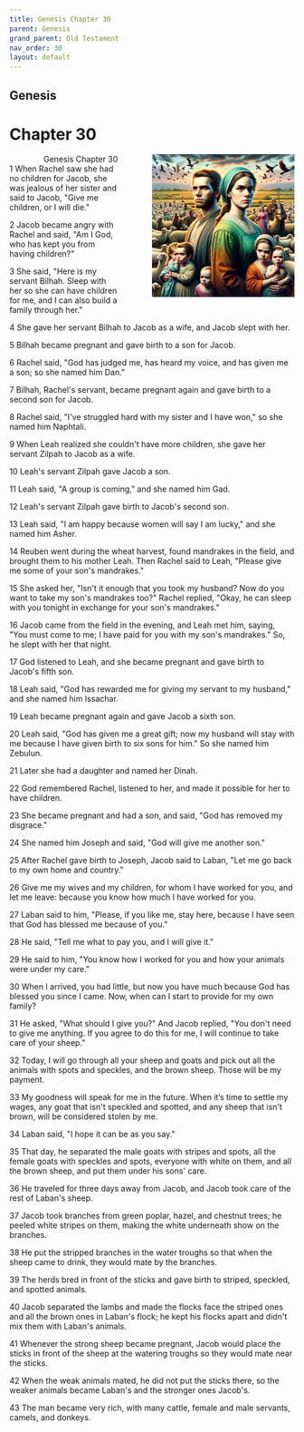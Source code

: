 ```yaml
---
title: Genesis Chapter 30
parent: Genesis
grand_parent: Old Testament
nav_order: 30
layout: default
---
```


## Genesis

# Chapter 30

<div style="clear: both; text-align: right;">
    <img src="/assets/Image/Genesis/500/30.jpg" alt="Genesis Chapter 30" class="chapter-image" style="max-width: 50%; height: auto; float: right; margin: 0 0 10px 10px; padding-left: 10%;">
    <figcaption style="font-size: 14px;">Genesis Chapter 30</figcaption>
</div>
1 When Rachel saw she had no children for Jacob, she was jealous of her sister and said to Jacob, "Give me children, or I will die."

2 Jacob became angry with Rachel and said, "Am I God, who has kept you from having children?"

3 She said, "Here is my servant Bilhah. Sleep with her so she can have children for me, and I can also build a family through her."

4 She gave her servant Bilhah to Jacob as a wife, and Jacob slept with her.

5 Bilhah became pregnant and gave birth to a son for Jacob.

6 Rachel said, "God has judged me, has heard my voice, and has given me a son; so she named him Dan."

7 Bilhah, Rachel's servant, became pregnant again and gave birth to a second son for Jacob.

8 Rachel said, "I've struggled hard with my sister and I have won," so she named him Naphtali.

9 When Leah realized she couldn't have more children, she gave her servant Zilpah to Jacob as a wife.

10 Leah's servant Zilpah gave Jacob a son.

11 Leah said, "A group is coming," and she named him Gad.

12 Leah's servant Zilpah gave birth to Jacob's second son.

13 Leah said, "I am happy because women will say I am lucky," and she named him Asher.

14 Reuben went during the wheat harvest, found mandrakes in the field, and brought them to his mother Leah. Then Rachel said to Leah, "Please give me some of your son's mandrakes."

15 She asked her, "Isn't it enough that you took my husband? Now do you want to take my son's mandrakes too?" Rachel replied, "Okay, he can sleep with you tonight in exchange for your son's mandrakes."

16 Jacob came from the field in the evening, and Leah met him, saying, "You must come to me; I have paid for you with my son's mandrakes." So, he slept with her that night.

17 God listened to Leah, and she became pregnant and gave birth to Jacob's fifth son.

18 Leah said, "God has rewarded me for giving my servant to my husband," and she named him Issachar.

19 Leah became pregnant again and gave Jacob a sixth son.

20 Leah said, "God has given me a great gift; now my husband will stay with me because I have given birth to six sons for him." So she named him Zebulun.

21 Later she had a daughter and named her Dinah.

22 God remembered Rachel, listened to her, and made it possible for her to have children.

23 She became pregnant and had a son, and said, "God has removed my disgrace."

24 She named him Joseph and said, "God will give me another son."

25 After Rachel gave birth to Joseph, Jacob said to Laban, "Let me go back to my own home and country."

26 Give me my wives and my children, for whom I have worked for you, and let me leave: because you know how much I have worked for you.

27 Laban said to him, "Please, if you like me, stay here, because I have seen that God has blessed me because of you."

28 He said, "Tell me what to pay you, and I will give it."

29 He said to him, "You know how I worked for you and how your animals were under my care."

30 When I arrived, you had little, but now you have much because God has blessed you since I came. Now, when can I start to provide for my own family?

31 He asked, "What should I give you?" And Jacob replied, "You don't need to give me anything. If you agree to do this for me, I will continue to take care of your sheep."

32 Today, I will go through all your sheep and goats and pick out all the animals with spots and speckles, and the brown sheep. Those will be my payment.

33 My goodness will speak for me in the future. When it’s time to settle my wages, any goat that isn't speckled and spotted, and any sheep that isn't brown, will be considered stolen by me.

34 Laban said, "I hope it can be as you say."

35 That day, he separated the male goats with stripes and spots, all the female goats with speckles and spots, everyone with white on them, and all the brown sheep, and put them under his sons' care.

36 He traveled for three days away from Jacob, and Jacob took care of the rest of Laban's sheep.

37 Jacob took branches from green poplar, hazel, and chestnut trees; he peeled white stripes on them, making the white underneath show on the branches.

38 He put the stripped branches in the water troughs so that when the sheep came to drink, they would mate by the branches.

39 The herds bred in front of the sticks and gave birth to striped, speckled, and spotted animals.

40 Jacob separated the lambs and made the flocks face the striped ones and all the brown ones in Laban's flock; he kept his flocks apart and didn't mix them with Laban's animals.

41 Whenever the strong sheep became pregnant, Jacob would place the sticks in front of the sheep at the watering troughs so they would mate near the sticks.

42 When the weak animals mated, he did not put the sticks there, so the weaker animals became Laban's and the stronger ones Jacob's.

43 The man became very rich, with many cattle, female and male servants, camels, and donkeys.


